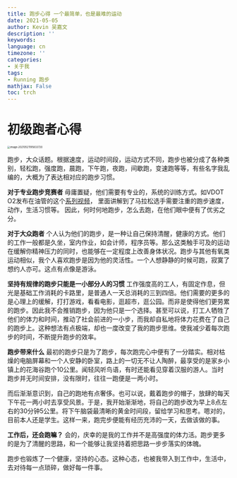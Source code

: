 ```yaml
---
title: 跑步心得 一个最简单，也是最难的运动
date: 2021-05-05
author: Kevin 吴嘉文
description: ''
keywords: 
language: cn
timezone: ''
categories:
- 关于我
tags:
- Running 跑步
mathjax: False
toc: trch
---
```


# 初级跑者心得

<img src="/img/跑步心得/image-20210521195833720.png" alt="image-20210521195833720" style="zoom: 40%;" />

<!--more-->

跑步，大众话题。根据速度，运动时间段，运动方式不同，跑步也被分成了各种类别，轻松跑，强度跑，晨跑，下午跑，夜跑，间歇跑，变速跑等等，有些名字我乱编的，大概为了表达相对应的跑步习惯。

**对于专业跑步竞赛者**
毋庸置疑，他们需要有专业的，系统的训练方式。如VDOT O2发布在油管的这个[系列视频](https://www.youtube.com/watch?v=m63Cwdubuf4&t=20s)， 里面讲解到了马拉松选手需要注重的跑步速度，动作，生活习惯等。 因此，何时何地跑步，怎么去跑，在他们眼中便有了优劣之分。

**对于大众跑者**
个人认为他们的跑步，是一种让自己保持清醒，健康的方式。他们的工作一般都是久坐，室内作业，如会计师，程序员等。那么这类触手可及的运动在缓解你精神压力的同时，也能够在一定程度上改善身体状况。跑步与其他有氧类运动相似，我个人喜欢跑步是因为他的灵活性。一个人想静静的时候可跑，寂寞了想约人亦可。这点有点像是游泳。

**坚持有规律的跑步只能是一小部分人的习惯**
工作强度高的工人，有固定作息，但光是基础工作消耗的卡路里，是普通人一天总消耗的三到四倍。他们需要的更多的是心理上的缓解，打打游戏，看看电影，逛超市，逛公园。而非是使得他们更劳累的跑步。因此我不会推销跑步，因为他只是一个选择。甚至可以说，打工人牺牲了他们的体力和时间，推动了社会前进的一小步，而我却自私地将体力花费在了自己的跑步上。这种想法有点极端，却也一度改变了我的跑步思维。使我减少着每次跑步的时间，不断提升跑步的效率。

**跑步带来什么**
最初的跑步只是为了跑步，每次跑完心中便有了一分踏实。相对枯燥的电脑屏幕和一个人安静的卧室，路上的一切无不让人陶醉，最享受的是家乡小镇上的花海谷跑个10公里。闻轻风听鸟语，有时还能看见穿着汉服的游人。当时跑步并无时间安排，没有限时，往往一跑便是一两小时。

而后渐渐意识到，自己的跑地有点奢侈。也可以说，戴着跑步的帽子，放肆的每天下午花一两小时去享受风景。于是，我开始渐渐地，将自己的跑步改为早上8点左右的30分钟5公里。将下午脑袋最清晰的黄金时间段，留给学习和思考。嗯对的，目前本人还是学生。这样一来，跑完步便能有经历充沛的一天，去做该做的事。

**工作后，还会跑嘛？**
会的，庆幸的是我的工作并不是高强度的体力活。跑步更多的是为了清醒的思路，和一个能够让我坚持着把思路一步步落实的体魄。

跑步也锻炼了一个健康，坚持的心态。这种心态，也被我带入到工作中，生活中，去对待每一点琐碎，做好每一件事。

























